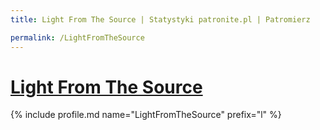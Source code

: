 ```yaml
---
title: Light From The Source | Statystyki patronite.pl | Patromierz

permalink: /LightFromTheSource
---
```


# [Light From The Source](https://patronite.pl/LightFromTheSource)

{% include profile.md name="LightFromTheSource" prefix="l" %}

